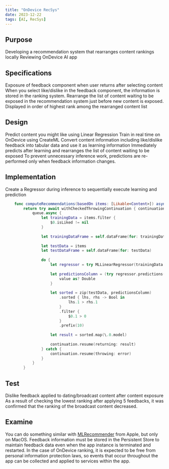 ```yaml
---
title: "OnDevice RecSys"
date: 2023-12-22
tags: [AI, RecSys]
---
```

## Purpose
Developing a recommendation system that rearranges content rankings locally
Reviewing OnDevice AI app

## Specifications
Exposure of feedback component when user returns after selecting content
When you select like/dislike in the feedback component, the information is stored in the ranking system.
Rearrange the list of content waiting to be exposed in the recommendation system just before new content is exposed.
Displayed in order of highest rank among the rearranged content list

## Design
Predict content you might like using Linear Regression
Train in real time on OnDevice using CreateML
Convert content information including like/dislike feedback into tabular data and use it as learning information
Immediately predicts after learning and rearranges the list of content waiting to be exposed
To prevent unnecessary inference work, predictions are re-performed only when feedback information changes.

## Implementation
Create a Regressor during inference to sequentially execute learning and prediction
```swift
    func computeRecommendations(basedOn items: [Likable<Content>]) async throws -> [Content] {
        return try await withCheckedThrowingContinuation { continuation in
            queue.async {
                let trainingData = items.filter {
                    $0.isLiked != nil
                }
                
                let trainingDataFrame = self.dataFrame(for: trainingData)
                
                let testData = items
                let testDataFrame = self.dataFrame(for: testData)
                
                do {
                    let regressor = try MLLinearRegressor(trainingData: trainingDataFrame, targetColumn: "like")
                    
                    let predictionsColumn = (try regressor.predictions(from: testDataFrame)).compactMap { value in
                        value as? Double
                    }
                    
                    let sorted = zip(testData, predictionsColumn)
                        .sorted { lhs, rhs -> Bool in
                            lhs.1 > rhs.1
                        }
                        .filter {
                            $0.1 > 0
                        }
                        .prefix(10)
                                        
                    let result = sorted.map(\.0.model)
                    
                    continuation.resume(returning: result)
                } catch {
                    continuation.resume(throwing: error)
                }
            }
        }
```

## Test
Dislike feedback applied to dating/broadcast content after content exposure
As a result of checking the lowest ranking after applying 5 feedbacks, it was confirmed that the ranking of the broadcast content decreased.

## Examine
You can do something similar with [MLRecommender](https://developer.apple.com/documentation/createml/mlrecommender) from Apple, but only on MacOS.
Feedback information must be stored in the Persistent Store to maintain feedback data even when the app instance is terminated and restarted.
In the case of OnDevice ranking, it is expected to be free from personal information protection laws, so events that occur throughout the app can be collected and applied to services within the app.
